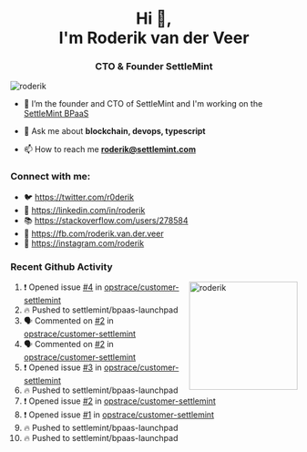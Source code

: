 <h1 align="center">Hi 👋,<br/> I'm Roderik van der Veer</h1>
<h3 align="center">CTO & Founder SettleMint</h3>

<p align="left"> <img src="https://komarev.com/ghpvc/?username=roderik" alt="roderik" /> </p>

- 🔭 I’m the founder and CTO of SettleMint and I'm working on the [SettleMint BPaaS](https://settlemint.com)

- 💬 Ask me about **blockchain, devops, typescript**

- 📫 How to reach me **roderik@settlemint.com**



### Connect with me:

- 🐦 https://twitter.com/r0derik
- 🏢 https://linkedin.com/in/roderik
- 📚 https://stackoverflow.com/users/278584
- 🙊 https://fb.com/roderik.van.der.veer
- 📸 https://instagram.com/roderik

### Recent Github Activity
<img src="https://github-readme-stats.vercel.app/api?username=roderik&show_icons=true&count_private=true" alt="roderik" align="right" height="190" />

<!--START_SECTION:activity-->
1. ❗️ Opened issue [#4](https://github.com/opstrace/customer-settlemint/issues/4) in [opstrace/customer-settlemint](https://github.com/opstrace/customer-settlemint)
2. 🔥 Pushed to settlemint/bpaas-launchpad
3. 🗣 Commented on [#2](https://github.com/opstrace/customer-settlemint/issues/2) in [opstrace/customer-settlemint](https://github.com/opstrace/customer-settlemint)
4. 🗣 Commented on [#2](https://github.com/opstrace/customer-settlemint/issues/2) in [opstrace/customer-settlemint](https://github.com/opstrace/customer-settlemint)
5. ❗️ Opened issue [#3](https://github.com/opstrace/customer-settlemint/issues/3) in [opstrace/customer-settlemint](https://github.com/opstrace/customer-settlemint)
6. 🔥 Pushed to settlemint/bpaas-launchpad
7. ❗️ Opened issue [#2](https://github.com/opstrace/customer-settlemint/issues/2) in [opstrace/customer-settlemint](https://github.com/opstrace/customer-settlemint)
8. ❗️ Opened issue [#1](https://github.com/opstrace/customer-settlemint/issues/1) in [opstrace/customer-settlemint](https://github.com/opstrace/customer-settlemint)
9. 🔥 Pushed to settlemint/bpaas-launchpad
10. 🔥 Pushed to settlemint/bpaas-launchpad
<!--END_SECTION:activity-->